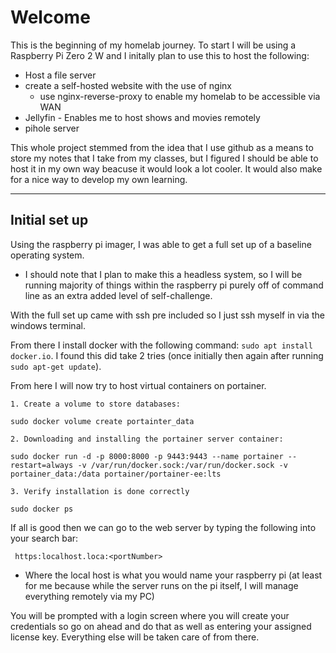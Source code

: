 # Welcome

This is the beginning of my homelab journey. To start I will be using a Raspberry Pi Zero 2 W and I initally plan to use this to host the following:

- Host a file server
- create a self-hosted website with the use of nginx
  - use nginx-reverse-proxy to enable my homelab to be accessible via WAN
- Jellyfin - Enables me to host shows and movies remotely
- pihole server

This whole project stemmed from the idea that I use github as a means to store my notes that I take from my classes, but I figured I should be able to host it in my own way beacuse it would look a lot cooler. It would also make for a nice way to develop my own learning.

-----

## Initial set up 

Using the raspberry pi imager, I was able to get a full set up of a baseline operating system.
- I should note that I plan to make this a headless system, so I will be running majority of things within the raspberry pi purely off of command line as an extra added level of self-challenge.

With the full set up came with ssh pre included so I just ssh myself in via the windows terminal.

From there I install docker with the following command: ``` sudo apt install docker.io ```. I found this did take 2 tries (once initially then again after running ```sudo apt-get update```).

From here I will now try to host virtual containers on portainer.

```
1. Create a volume to store databases:

sudo docker volume create portainter_data

2. Downloading and installing the portainer server container:

sudo docker run -d -p 8000:8000 -p 9443:9443 --name portainer --restart=always -v /var/run/docker.sock:/var/run/docker.sock -v portainer_data:/data portainer/portainer-ee:lts

3. Verify installation is done correctly

sudo docker ps
```

If all is good then we can go to the web server by typing the following into your search bar:

``` https:localhost.loca:<portNumber>```
- Where the local host is what you would name your raspberry pi (at least for me because while the server runs on the pi itself, I will manage everything remotely via my PC)

You will be prompted with a login screen where you will create your credentials so go on ahead and do that as well as entering your assigned license key. Everything else will be taken care of from there.
